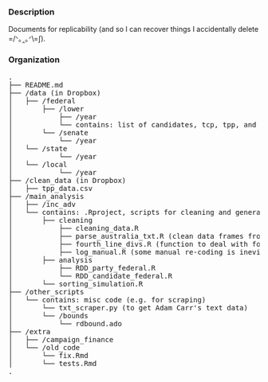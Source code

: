 ### Description
Documents for replicability (and so I can recover things I accidentally delete =/ᐠ｡‸｡ᐟ\\=∫).

### Organization

<pre>
. 
├── README.md 
├── /data (in Dropbox)
│   ├── /federal
│       ├── /lower
│           ├── /year
│           └── contains: list of candidates, tcp, tpp, and two fp .csvs (party-level and candidate-level)
│       └── /senate
│           └── /year
│   └── /state
│           └── /year
│   └── /local
│           └── /year
├── /clean_data (in Dropbox)
│   ├── tpp_data.csv
├── /main_analysis
│   ├── /inc_adv 
│   └── contains: .Rproject, scripts for cleaning and general analysis
│       ├── cleaning
│           ├── cleaning_data.R 
│           ├── parse_australia_txt.R (clean data frames from text data for election results 1998 and earlier)
│           ├── fourth_line_divs.R (function to deal with formatting anomalies in txt data)
│           ├── log_manual.R (some manual re-coding is inevitable...)
│       ├── analysis
│           ├── RDD_party_federal.R
│           └── RDD_candidate_federal.R
│       └── sorting_simulation.R 
├── /other_scripts
│   └── contains: misc code (e.g. for scraping)
│       └── txt_scraper.py (to get Adam Carr's text data)
│       └── /bounds
│           └── rdbound.ado
├── /extra
│   ├── /campaign_finance
│   └── /old_code
│       └── fix.Rmd
│       └── tests.Rmd
.    
</pre>

    
